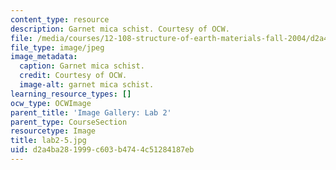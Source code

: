 ```yaml
---
content_type: resource
description: Garnet mica schist. Courtesy of OCW.
file: /media/courses/12-108-structure-of-earth-materials-fall-2004/d2a4ba281999c603b4744c51284187eb_lab2-5.jpg
file_type: image/jpeg
image_metadata:
  caption: Garnet mica schist.
  credit: Courtesy of OCW.
  image-alt: garnet mica schist.
learning_resource_types: []
ocw_type: OCWImage
parent_title: 'Image Gallery: Lab 2'
parent_type: CourseSection
resourcetype: Image
title: lab2-5.jpg
uid: d2a4ba28-1999-c603-b474-4c51284187eb
---
```

